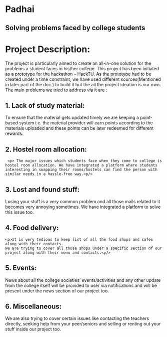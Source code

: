 # Padhai

## Solving problems faced by college students

# Project Description:

<p/>The project is particularly aimed to create an all-in-one solution for the problems a student faces in his/her college. This project has been initiated as a prototype for the hackathon – HackTU. As the prototype had to be created under a time constraint, we have used different sources(Mentioned in later part of the doc.) to build it but the all the project ideation is our own. 
The main problems we tried to address via it are :

## 1. Lack of study material:

  <p>  To ensure that the material gets updated timely we are keeping a point-based system i.e. the material provider will earn points according to the materials uploaded and these points can be later redeemed for different rewards.<p/>

## 2. Hostel room allocation:

     <p> The major issues which students face when they come to college is hostel room allocation. We have integrated a platform where students interesting in swapping their rooms/hostels can find the person with similar needs in a hassle-free way.<p/>

## 3. Lost and found stuff:

  <p>  Losing your stuff is a very common problem and all those mails related to it becomes very annoying sometimes. We have integrated a platform to solve this issue too. <p/>

## 4. Food delivery:

    <p>It is very tedious to keep list of all the food shops and cafes along with their contacts.
    We are trying to cover all those shops under a specific section of our project along with their menu and contacts.<p/>

## 5. Events:

  <p>  News about all the college societies’ events/activities and any other update from the college itself will be provided to user via notifications and will be present under the news section of our project too. <p/>

## 6. Miscellaneous:

   <p> We are also trying to cover certain issues like contacting the teachers directly, seeking help from your peer/seniors and selling or renting out your stuff inside our project too. <p/>
<p/>
